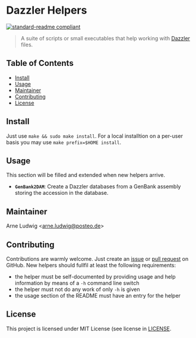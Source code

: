 Dazzler Helpers
===============

[![standard-readme compliant](https://img.shields.io/badge/readme%20style-standard-brightgreen.svg?style=flat-square)](https://github.com/RichardLitt/standard-readme)

> A suite of scripts or small executables that help working with [Dazzler](https://dazzlerblog.wordpress.com/) files.


Table of Contents
-----------------

- [Install](#install)
- [Usage](#usage)
- [Maintainer](#maintainer)
- [Contributing](#contributing)
- [License](#license)


Install
--------

Just use `make && sudo make install`. For a local installtion on a per-user
basis you may use `make prefix=$HOME install`.


Usage
-----

This section will be filled and extended when new helpers arrive.
- **`GenBank2DAM`**: Create a Dazzler databases from a GenBank assembly
  storing the accession in the database.


Maintainer
----------

Arne Ludwig &lt;<arne.ludwig@posteo.de>&gt;


Contributing
------------

Contributions are warmly welcome. Just create an [issue][gh-issues] or [pull request][gh-pr] on GitHub. New helpers should fullfil at least the following
requirements:

- the helper must be self-documented by providing usage and help information
  by means of a `-h` command line switch
- the helper must not do any work of only `-h` is given
- the usage section of the README must have an entry for the helper  


[gh-issues]: https://github.com/a-ludi/dentist/issues
[gh-pr]: https://github.com/a-ludi/dentist/pulls


License
-------

This project is licensed under MIT License (see license in [LICENSE](./LICENSE).
